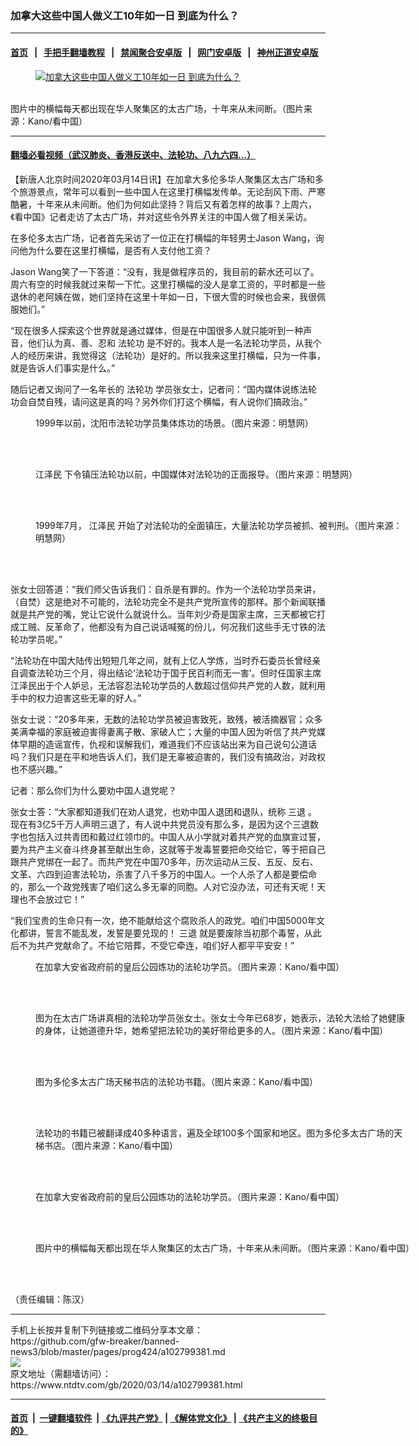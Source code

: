 ### 加拿大这些中国人做义工10年如一日 到底为什么？
------------------------

#### [首页](https://github.com/gfw-breaker/banned-news3/blob/master/README.md) &nbsp;&nbsp;|&nbsp;&nbsp; [手把手翻墙教程](https://github.com/gfw-breaker/guides/wiki) &nbsp;&nbsp;|&nbsp;&nbsp; [禁闻聚合安卓版](https://github.com/gfw-breaker/bn-android) &nbsp;&nbsp;|&nbsp;&nbsp; [网门安卓版](https://github.com/oGate2/oGate) &nbsp;&nbsp;|&nbsp;&nbsp; [神州正道安卓版](https://github.com/SzzdOgate/update) 



<div><div class="featured_image">
 <a href="https://i.ntdtv.com/assets/uploads/2020/03/p2644321a989713210-ss-1.jpg" target="_blank">
  <figure>
   <img alt="加拿大这些中国人做义工10年如一日 到底为什么？" src="https://i.ntdtv.com/assets/uploads/2020/03/p2644321a989713210-ss-1-800x450.jpg"/>
  </figure><br/>
 </a>
 <span class="caption">
  图片中的横幅每天都出现在华人聚集区的太古广场，十年来从未间断。（图片来源：Kano/看中国）
 </span>
</div>
</div><hr/>

#### [翻墙必看视频（武汉肺炎、香港反送中、法轮功、八九六四...）](https://github.com/gfw-breaker/banned-news3/blob/master/pages/link3.md)

<div><div class="post_content" itemprop="articleBody">
 <p>
  【新唐人北京时间2020年03月14日讯】在加拿大多伦多华人聚集区太古广场和多个旅游景点，常年可以看到一些中国人在这里打横幅发传单。无论刮风下雨、严寒酷暑，十年来从未间断。他们为何如此坚持？背后又有着怎样的故事？上周六，《看中国》记者走访了太古广场，并对这些令外界关注的中国人做了相关采访。
 </p>
 <p>
  在多伦多太古广场，记者首先采访了一位正在打横幅的年轻男士Jason Wang，询问他为什么要在这里打横幅，是否有人支付他工资？
 </p>
 <p>
  Jason Wang笑了一下答道：“没有，我是做程序员的，我目前的薪水还可以了。周六有空的时候我就过来帮一下忙。这里打横幅的没人是拿工资的，平时都是一些退休的老阿姨在做，她们坚持在这里十年如一日，下很大雪的时候也会来，我很佩服她们。”
 </p>
 <p>
  “现在很多人探索这个世界就是通过媒体，但是在中国很多人就只能听到一种声音，他们认为真、善、忍和
  <ok href="https://www.ntdtv.com/gb/法轮功.htm">
   法轮功
  </ok>
  是不好的。我本人是一名法轮功学员，从我个人的经历来讲，我觉得这（法轮功）是好的。所以我来这里打横幅，只为一件事，就是告诉人们事实是什么。”
 </p>
 <p>
  随后记者又询问了一名年长的
  <ok href="https://www.ntdtv.com/gb/法轮功.htm">
   法轮功
  </ok>
  学员张女士，记者问：“国内媒体说练法轮功会自焚自残，请问这是真的吗？另外你们打这个横幅，有人说你们搞政治。”
 </p>
 <figure class="wp-caption alignnone" id="attachment_102799587" style="width: 480px">
  <img alt="" class="size-full wp-image-102799587" src="https://i.ntdtv.com/assets/uploads/2020/03/p2644341a465807563-ss.jpg">
   <br/><figcaption class="wp-caption-text">
    1999年以前，沈阳市法轮功学员集体炼功的场景。（图片来源：明慧网）
   </figcaption><br/>
  </img>
 </figure><br/>
 <figure class="wp-caption alignnone" id="attachment_102799588" style="width: 600px">
  <img alt="" class="size-full wp-image-102799588" src="https://i.ntdtv.com/assets/uploads/2020/03/p2644342a634553963-ss.jpg">
   <br/><figcaption class="wp-caption-text">
    <ok href="https://www.ntdtv.com/gb/江泽民.htm">
     江泽民
    </ok>
    下令镇压法轮功以前，中国媒体对法轮功的正面报导。（图片来源：明慧网）
   </figcaption><br/>
  </img>
 </figure><br/>
 <figure class="wp-caption alignnone" id="attachment_102799589" style="width: 600px">
  <img alt="" class="size-full wp-image-102799589" src="https://i.ntdtv.com/assets/uploads/2020/03/p2644351a525087151-ss.jpg"/>
  <br/><figcaption class="wp-caption-text">
   1999年7月，
   <ok href="https://www.ntdtv.com/gb/江泽民.htm">
    江泽民
   </ok>
   开始了对法轮功的全面镇压，大量法轮功学员被抓、被判刑。（图片来源：明慧网）
  </figcaption><br/>
 </figure><br/>
 <p>
  张女士回答道：“我们师父告诉我们：自杀是有罪的。作为一个法轮功学员来讲，（自焚）这是绝对不可能的，法轮功完全不是共产党所宣传的那样。那个新闻联播就是共产党的嘴，党让它说什么就说什么。当年刘少奇是国家主席，三天都被它打成工贼、反革命了，他都没有为自己说话喊冤的份儿，何况我们这些手无寸铁的法轮功学员呢。”
 </p>
 <div class="video_fit_container">
 </div>
 <p>
  “法轮功在中国大陆传出短短几年之间，就有上亿人学炼，当时乔石委员长曾经亲自调查法轮功三个月，得出结论‘法轮功于国于民百利而无一害’。但时任国家主席江泽民出于个人妒忌，无法容忍法轮功学员的人数超过信仰共产党的人数，就利用手中的权力迫害这些无辜的好人。”
 </p>
 <p>
  张女士说：“20多年来，无数的法轮功学员被迫害致死，致残，被活摘器官；众多美满幸福的家庭被迫害得妻离子散、家破人亡；大量的中国人因为听信了共产党媒体早期的造谣宣传，仇视和误解我们，难道我们不应该站出来为自己说句公道话吗？我们只是在平和地告诉人们，我们是无辜被迫害的，我们没有搞政治，对政权也不感兴趣。”
 </p>
 <p>
  记者：那么你们为什么要劝中国人退党呢？
 </p>
 <p>
  张女士答：“大家都知道我们在劝人退党，也劝中国人退团和退队，统称
  <ok href="https://www.ntdtv.com/gb/三退.htm">
   三退
  </ok>
  。现在有3亿5千万人声明三退了，有人说中共党员没有那么多，是因为这个三退数字也包括入过共青团和戴过红领巾的。中国人从小学就对着共产党的血旗宣过誓，要为共产主义奋斗终身甚至献出生命，这就等于发毒誓要把命交给它，等于把自己跟共产党绑在一起了。而共产党在中国70多年，历次运动从三反、五反、反右、文革、六四到迫害法轮功，杀害了八千多万的中国人。一个人杀了人都是要偿命的，那么一个政党残害了咱们这么多无辜的同胞。人对它没办法，可还有天呢！天理也不会放过它！”
 </p>
 <p>
  “我们宝贵的生命只有一次，绝不能献给这个腐败杀人的政党。咱们中国5000年文化都讲，誓言不能乱发，发誓是要兑现的！
  <ok href="https://www.ntdtv.com/gb/三退.htm">
   三退
  </ok>
  就是要废除当初那个毒誓，从此后不为共产党献命了。不给它陪葬，不受它牵连，咱们好人都平平安安！”
 </p>
 <figure class="wp-caption alignnone" id="attachment_102799581" style="width: 600px">
  <img alt="" class="size-full wp-image-102799581" src="https://i.ntdtv.com/assets/uploads/2020/03/p2644052a828355478-ss.jpg"/>
  <br/><figcaption class="wp-caption-text">
   在加拿大安省政府前的皇后公园炼功的法轮功学员。（图片来源：Kano/看中国）
  </figcaption><br/>
 </figure><br/>
 <figure class="wp-caption alignnone" id="attachment_102799582" style="width: 600px">
  <img alt="" class="size-full wp-image-102799582" src="https://i.ntdtv.com/assets/uploads/2020/03/p2644054a103787909-ss.jpg"/>
  <br/><figcaption class="wp-caption-text">
   图为在太古广场讲真相的法轮功学员张女士。张女士今年已68岁，她表示，法轮大法给了她健康的身体，让她道德升华，她希望把法轮功的美好带给更多的人。（图片来源：Kano/看中国）
  </figcaption><br/>
 </figure><br/>
 <figure class="wp-caption alignnone" id="attachment_102799583" style="width: 600px">
  <img alt="" class="size-full wp-image-102799583" src="https://i.ntdtv.com/assets/uploads/2020/03/p2644057a508979351-ss.jpg"/>
  <br/><figcaption class="wp-caption-text">
   图为多伦多太古广场天梯书店的法轮功书籍。（图片来源：Kano/看中国）
  </figcaption><br/>
 </figure><br/>
 <figure class="wp-caption alignnone" id="attachment_102799584" style="width: 600px">
  <img alt="" class="size-full wp-image-102799584" src="https://i.ntdtv.com/assets/uploads/2020/03/p2644060a329134987-ss.jpg"/>
  <br/><figcaption class="wp-caption-text">
   法轮功的书籍已被翻译成40多种语言，遍及全球100多个国家和地区。图为多伦多太古广场的天梯书店。（图片来源：Kano/看中国）
  </figcaption><br/>
 </figure><br/>
 <figure class="wp-caption alignnone" id="attachment_102799585" style="width: 600px">
  <img alt="" class="size-full wp-image-102799585" src="https://i.ntdtv.com/assets/uploads/2020/03/p2644092a249270780-ss.jpg"/>
  <br/><figcaption class="wp-caption-text">
   在加拿大安省政府前的皇后公园炼功的法轮功学员。（图片来源：Kano/看中国）
  </figcaption><br/>
 </figure><br/>
 <figure class="wp-caption alignnone" id="attachment_102799586" style="width: 1200px">
  <img alt="" class="size-full wp-image-102799586" src="https://i.ntdtv.com/assets/uploads/2020/03/p2644321a989713210-ss-1.jpg"/>
  <br/><figcaption class="wp-caption-text">
   图片中的横幅每天都出现在华人聚集区的太古广场，十年来从未间断。（图片来源：Kano/看中国）
  </figcaption><br/>
 </figure><br/>
 <p>
  （责任编辑：陈汉）
 </p>
 <div class="single_ad">
 </div>
</div>
</div>
<hr/>
手机上长按并复制下列链接或二维码分享本文章：<br/>
https://github.com/gfw-breaker/banned-news3/blob/master/pages/prog424/a102799381.md <br/>
<a href='https://github.com/gfw-breaker/banned-news3/blob/master/pages/prog424/a102799381.md'><img src='https://github.com/gfw-breaker/banned-news3/blob/master/pages/prog424/a102799381.md.png'/></a> <br/>
原文地址（需翻墙访问）：https://www.ntdtv.com/gb/2020/03/14/a102799381.html


------------------------
#### [首页](https://github.com/gfw-breaker/banned-news3/blob/master/README.md) &nbsp;|&nbsp; [一键翻墙软件](https://github.com/gfw-breaker/nogfw/blob/master/README.md) &nbsp;| [《九评共产党》](https://github.com/gfw-breaker/9ping.md/blob/master/README.md#九评之一评共产党是什么) | [《解体党文化》](https://github.com/gfw-breaker/jtdwh.md/blob/master/README.md) | [《共产主义的终极目的》](https://github.com/gfw-breaker/gczydzjmd.md/blob/master/README.md)


<img src='http://gfw-breaker.win/banned-news3/pages/prog424/a102799381.md' width='0px' height='0px'/>